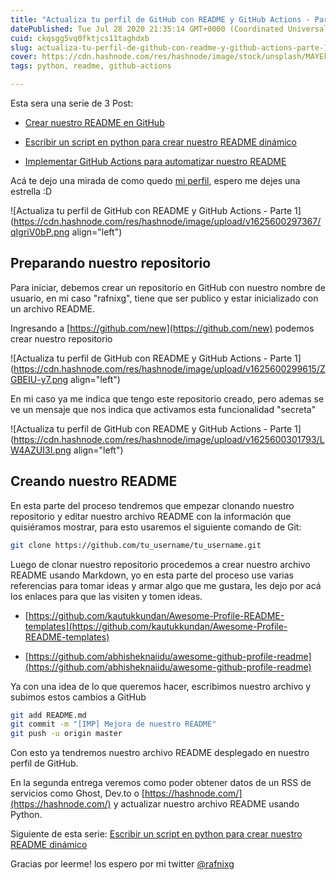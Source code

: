```yaml
---
title: "Actualiza tu perfil de GitHub con README y GitHub Actions - Parte 1"
datePublished: Tue Jul 28 2020 21:35:14 GMT+0000 (Coordinated Universal Time)
cuid: ckqsgg5vq0fktjcs11taghdxb
slug: actualiza-tu-perfil-de-github-con-readme-y-github-actions-parte-1
cover: https://cdn.hashnode.com/res/hashnode/image/stock/unsplash/MAYEkmn7G6E/upload/d6bf961a729b1007baf04287606f07d0.jpeg
tags: python, readme, github-actions

---
```


Esta sera una serie de 3 Post:

* [Crear nuestro README en GitHub](http://rafnixg.dev/actualiza-tu-perfil-de-github-con-readme-y-github-actions-part-1/)
    
* [Escribir un script en python para crear nuestro README dinámico](http://rafnixg.dev/actualiza-tu-perfil-de-github-con-readme-y-github-actions-part-2/)
    
* [Implementar GitHub Actions para automatizar nuestro README](http://rafnixg.dev/actualiza-tu-perfil-de-github-con-readme-y-github-actions-part-3/)
    

Acá te dejo una mirada de como quedo [mi perfil](https://github.com/rafnixg), espero me dejes una estrella :D

![Actualiza tu perfil de GitHub con README y GitHub Actions - Parte 1](https://cdn.hashnode.com/res/hashnode/image/upload/v1625600297367/qIgriV0bP.png align="left")

## Preparando nuestro repositorio

Para iniciar, debemos crear un repositorio en GitHub con nuestro nombre de usuario, en mi caso "rafnixg", tiene que ser publico y estar inicializado con un archivo README.

Ingresando a [https://github.com/new](https://github.com/new) podemos crear nuestro repositorio

![Actualiza tu perfil de GitHub con README y GitHub Actions - Parte 1](https://cdn.hashnode.com/res/hashnode/image/upload/v1625600299615/ZGBEIU-y7.png align="left")

En mi caso ya me indica que tengo este repositorio creado, pero ademas se ve un mensaje que nos indica que activamos esta funcionalidad "secreta"

![Actualiza tu perfil de GitHub con README y GitHub Actions - Parte 1](https://cdn.hashnode.com/res/hashnode/image/upload/v1625600301793/LW4AZUI3I.png align="left")

## Creando nuestro README

En esta parte del proceso tendremos que empezar clonando nuestro repositorio y editar nuestro archivo README con la información que quisiéramos mostrar, para esto usaremos el siguiente comando de Git:

```bash
git clone https://github.com/tu_username/tu_username.git
```

Luego de clonar nuestro repositorio procedemos a crear nuestro archivo README usando Markdown, yo en esta parte del proceso use varias referencias para tomar ideas y armar algo que me gustara, les dejo por acá los enlaces para que las visiten y tomen ideas.

* [https://github.com/kautukkundan/Awesome-Profile-README-templates](https://github.com/kautukkundan/Awesome-Profile-README-templates)
    
* [https://github.com/abhisheknaiidu/awesome-github-profile-readme](https://github.com/abhisheknaiidu/awesome-github-profile-readme)
    

Ya con una idea de lo que queremos hacer, escribimos nuestro archivo y subimos estos cambios a GitHub

```bash
git add README.md
git commit -m "[IMP] Mejora de nuestro README"
git push -u origin master
```

Con esto ya tendremos nuestro archivo README desplegado en nuestro perfil de GitHub.

En la segunda entrega veremos como poder obtener datos de un RSS de servicios como Ghost, Dev.to o [https://hashnode.com/](https://hashnode.com/) y actualizar nuestro archivo README usando Python.

Siguiente de esta serie: [Escribir un script en python para crear nuestro README dinámico](http://rafnixg.dev/actualiza-tu-perfil-de-github-con-readme-y-github-actions-part-2/)

Gracias por leerme! los espero por mi twitter [@rafnixg](https://rafnixg@gmail.com)